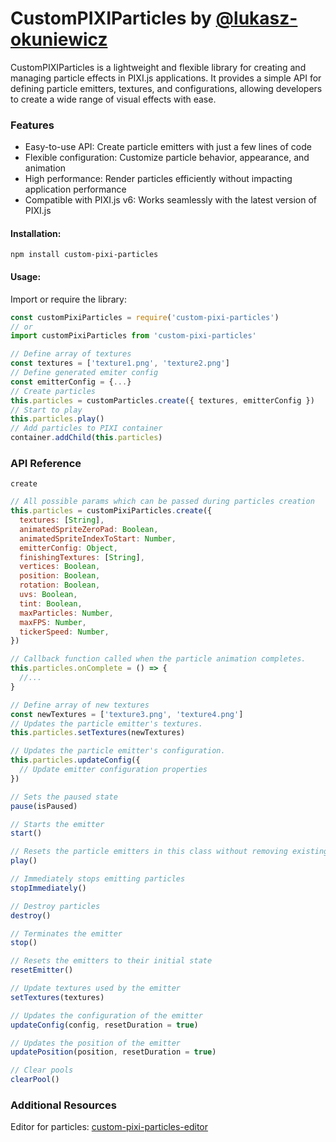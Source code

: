 # CustomPIXIParticles by [@lukasz-okuniewicz](http://github.com/lukasz-okuniewicz)

CustomPIXIParticles is a lightweight and flexible library for creating and managing particle effects in PIXI.js applications. It provides a simple API for defining particle emitters, textures, and configurations, allowing developers to create a wide range of visual effects with ease.

### Features
* Easy-to-use API: Create particle emitters with just a few lines of code
* Flexible configuration: Customize particle behavior, appearance, and animation
* High performance: Render particles efficiently without impacting application performance
* Compatible with PIXI.js v6: Works seamlessly with the latest version of PIXI.js

#### Installation:

```
npm install custom-pixi-particles
```

#### Usage:
Import or require the library:
```javascript
const customPixiParticles = require('custom-pixi-particles')
// or
import customPixiParticles from 'custom-pixi-particles'
```

```javascript
// Define array of textures
const textures = ['texture1.png', 'texture2.png']
// Define generated emiter config
const emitterConfig = {...}
// Create particles
this.particles = customParticles.create({ textures, emitterConfig })
// Start to play
this.particles.play()
// Add particles to PIXI container
container.addChild(this.particles)
```

### API Reference
`create`
```javascript
// All possible params which can be passed during particles creation
this.particles = customPixiParticles.create({
  textures: [String],
  animatedSpriteZeroPad: Boolean,
  animatedSpriteIndexToStart: Number,
  emitterConfig: Object,
  finishingTextures: [String],
  vertices: Boolean,
  position: Boolean,
  rotation: Boolean,
  uvs: Boolean,
  tint: Boolean,
  maxParticles: Number,
  maxFPS: Number,
  tickerSpeed: Number,
})
```

```javascript
// Callback function called when the particle animation completes.
this.particles.onComplete = () => {
  //...
}
```

```javascript
// Define array of new textures
const newTextures = ['texture3.png', 'texture4.png']
// Updates the particle emitter's textures.
this.particles.setTextures(newTextures)
```

```javascript
// Updates the particle emitter's configuration.
this.particles.updateConfig({
  // Update emitter configuration properties
})
```

```javascript
// Sets the paused state
pause(isPaused)

// Starts the emitter
start()

// Resets the particle emitters in this class without removing existing particles and plays them
play()

// Immediately stops emitting particles
stopImmediately()

// Destroy particles
destroy()

// Terminates the emitter
stop()

// Resets the emitters to their initial state
resetEmitter()

// Update textures used by the emitter
setTextures(textures)

// Updates the configuration of the emitter
updateConfig(config, resetDuration = true)

// Updates the position of the emitter
updatePosition(position, resetDuration = true)

// Clear pools
clearPool()
```

### Additional Resources
Editor for particles: [custom-pixi-particles-editor](https://github.com/lukasz-okuniewicz/custom-pixi-particles-editor)